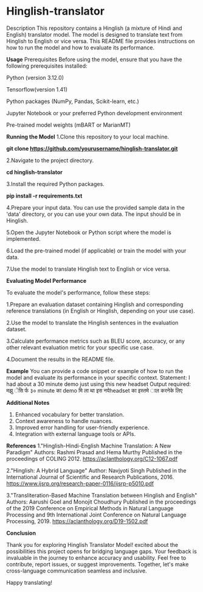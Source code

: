 # Hinglish-translator
Description
This repository contains a Hinglish (a mixture of Hindi and English) translator model. The model is designed to translate text from Hinglish to English or vice versa. This README file provides instructions on how to run the model and how to evaluate its performance.

**Usage**
Prerequisites
Before using the model, ensure that you have the following prerequisites installed:

Python (version 3.12.0)

Tensorflow(version 1.41)

Python packages (NumPy, Pandas, Scikit-learn, etc.)

Jupyter Notebook or your preferred Python development environment

Pre-trained model weights (mBART or MarianMT)

**Running the Model**
1.Clone this repository to your local machine.

  **git clone https://github.com/yourusername/hinglish-translator.git**
  
2.Navigate to the project directory.

  **cd hinglish-translator**
  
3.Install the required Python packages.

 **pip install -r requirements.txt**
 
4.Prepare your input data. You can use the provided sample data in the 'data' directory, or you can use your own data. The input should be in Hinglish.

5.Open the Jupyter Notebook or Python script where the model is implemented.

6.Load the pre-trained model (if applicable) or train the model with your data.

7.Use the model to translate Hinglish text to English or vice versa.

**Evaluating Model Performance**

To evaluate the model's performance, follow these steps:

1.Prepare an evaluation dataset containing Hinglish and corresponding reference translations (in English or Hinglish, depending on your use case).

2.Use the model to translate the Hinglish sentences in the evaluation dataset.

3.Calculate performance metrics such as BLEU score, accuracy, or any other relevant evaluation metric for your specific use case.

4.Document the results in the README file.

**Example**
You can provide a code snippet or example of how to run the model and evaluate its performance in your specific context.
Statement: I had about a 30 minute demo just using this new headset
Output required: मझु ेसि र्फ ३० minute का demo मि ला था इस नयेheadset का इस्तमे ाल करनेके लिए

**Additional Notes**
1. Enhanced vocabulary for better translation.
2. Context awareness to handle nuances.
3. Improved error handling for user-friendly experience.
4. Integration with external language tools or APIs.

**References**
1."Hinglish-Hindi-English Machine Translation: A New Paradigm"
Authors: Rashmi Prasad and Hema Murthy
Published in the proceedings of COLING 2012.
https://aclanthology.org/C12-1067.pdf

2."Hinglish: A Hybrid Language"
Author: Navjyoti Singh
Published in the International Journal of Scientific and Research Publications, 2016.
https://www.ijsrp.org/research-paper-0116/ijsrp-p5010.pdf

3."Transliteration-Based Machine Translation between Hinglish and English"
Authors: Aarushi Goel and Monojit Choudhury
Published in the proceedings of the 2019 Conference on Empirical Methods in Natural Language Processing and 9th International Joint Conference on Natural Language Processing, 2019.
https://aclanthology.org/D19-1502.pdf


**Conclusion**

Thank you for exploring Hinglish Translator Model!  excited about the possibilities this project opens for bridging language gaps. Your feedback is invaluable in the journey to enhance accuracy and usability. Feel free to contribute, report issues, or suggest improvements. Together, let's make cross-language communication seamless and inclusive.

Happy translating!





